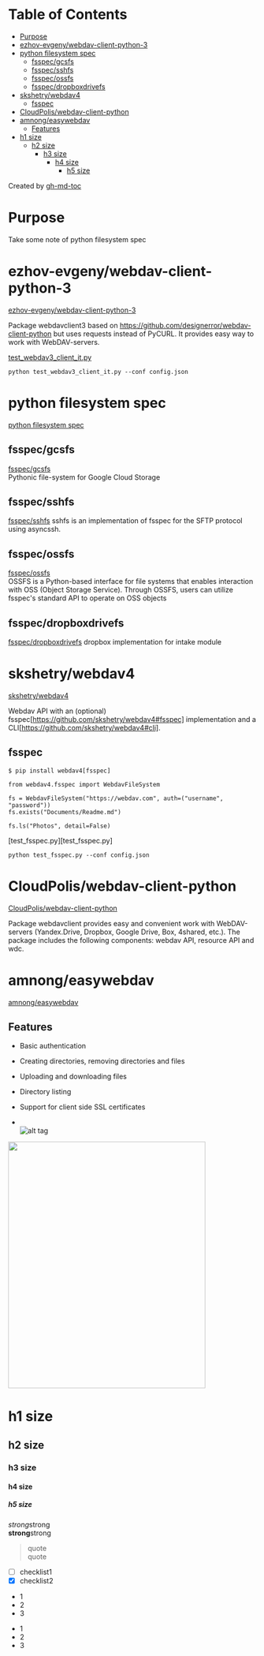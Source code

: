 
Table of Contents
=================
   * [Purpose](#purpose)
   * [ezhov-evgeny/webdav-client-python-3](#ezhov-evgenywebdav-client-python-3)
   * [python filesystem spec](#python-filesystem-spec)
      * [fsspec/gcsfs](#fsspecgcsfs)
      * [fsspec/sshfs](#fsspecsshfs)
      * [fsspec/ossfs](#fsspecossfs)
      * [fsspec/dropboxdrivefs](#fsspecdropboxdrivefs)
   * [skshetry/webdav4](#skshetrywebdav4)
      * [fsspec](#fsspec)
   * [CloudPolis/webdav-client-python](#cloudpoliswebdav-client-python)
   * [amnong/easywebdav](#amnongeasywebdav)
      * [Features](#features)
   * [h1 size](#h1-size)
      * [h2 size](#h2-size)
         * [h3 size](#h3-size)
            * [h4 size](#h4-size)
               * [h5 size](#h5-size)

Created by [gh-md-toc](https://github.com/ekalinin/github-markdown-toc)

# Purpose  
Take some note of python filesystem spec 


# ezhov-evgeny/webdav-client-python-3  
[ezhov-evgeny/webdav-client-python-3](https://github.com/ezhov-evgeny/webdav-client-python-3)

Package webdavclient3 based on https://github.com/designerror/webdav-client-python but uses requests instead of PyCURL. It provides easy way to work with WebDAV-servers. 

[test_webdav3_client_it.py](test_webdav3_client_it.py)  
```
python test_webdav3_client_it.py --conf config.json
```


# python filesystem spec 
[python filesystem spec ](https://github.com/orgs/fsspec/repositories?type=all)

## fsspec/gcsfs
[fsspec/gcsfs](https://github.com/fsspec/gcsfs)  
Pythonic file-system for Google Cloud Storage  

## fsspec/sshfs  
[fsspec/sshfs](https://github.com/fsspec/sshfs)
sshfs is an implementation of fsspec for the SFTP protocol using asyncssh.  

## fsspec/ossfs
[fsspec/ossfs](https://github.com/fsspec/ossfs)  
OSSFS is a Python-based interface for file systems that enables interaction with OSS (Object Storage Service). Through OSSFS, users can utilize fsspec's standard API to operate on OSS objects  

## fsspec/dropboxdrivefs 
[fsspec/dropboxdrivefs](https://github.com/fsspec/dropboxdrivefs)
dropbox implementation for intake module 


#  skshetry/webdav4 
[skshetry/webdav4](https://github.com/skshetry/webdav4)  

Webdav API with an (optional) fsspec[https://github.com/skshetry/webdav4#fsspec] implementation and a CLI[https://github.com/skshetry/webdav4#cli].
 
## fsspec 
```
$ pip install webdav4[fsspec]
```

```
from webdav4.fsspec import WebdavFileSystem

fs = WebdavFileSystem("https://webdav.com", auth=("username", "password"))
fs.exists("Documents/Readme.md")

fs.ls("Photos", detail=False)
```

[test_fsspec.py][test_fsspec.py]
```
python test_fsspec.py --conf config.json
```

# CloudPolis/webdav-client-python 
[CloudPolis/webdav-client-python](https://github.com/CloudPolis/webdav-client-python)    

Package webdavclient provides easy and convenient work with WebDAV-servers (Yandex.Drive, Dropbox, Google Drive, Box, 4shared, etc.). The package includes the following components: webdav API, resource API and wdc.  


# amnong/easywebdav  
[amnong/easywebdav](https://github.com/amnong/easywebdav)

## Features
* Basic authentication
* Creating directories, removing directories and files
* Uploading and downloading files
* Directory listing
* Support for client side SSL certificates



* []()  
![alt tag]()
<img src="" width="400" height="500">  

# h1 size

## h2 size

### h3 size

#### h4 size

##### h5 size

*strong*strong  
**strong**strong  

> quote  
> quote

- [ ] checklist1
- [x] checklist2

* 1
* 2
* 3

- 1
- 2
- 3
